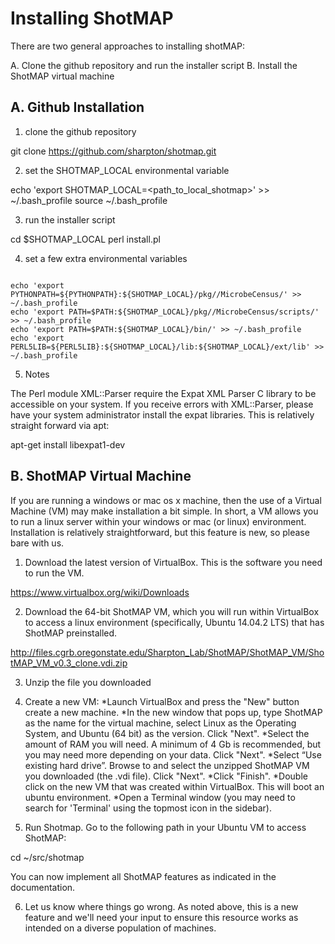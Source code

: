 Installing ShotMAP
==================

There are two general approaches to installing shotMAP:

A. Clone the github repository and run the installer script
B. Install the ShotMAP virtual machine

A. Github Installation
----------------------

1) clone the github repository

git clone https://github.com/sharpton/shotmap.git

2) set the SHOTMAP_LOCAL environmental variable

echo 'export SHOTMAP_LOCAL=<path_to_local_shotmap>' >> ~/.bash_profile
source ~/.bash_profile

3) run the installer script

cd $SHOTMAP_LOCAL
perl install.pl

4) set a few extra environmental variables
<pre><code>
echo 'export PYTHONPATH=${PYTHONPATH}:${SHOTMAP_LOCAL}/pkg//MicrobeCensus/' >> ~/.bash_profile
echo 'export PATH=$PATH:${SHOTMAP_LOCAL}/pkg//MicrobeCensus/scripts/' >> ~/.bash_profile
echo 'export PATH=$PATH:${SHOTMAP_LOCAL}/bin/' >> ~/.bash_profile
echo 'export PERL5LIB=${PERL5LIB}:${SHOTMAP_LOCAL}/lib:${SHOTMAP_LOCAL}/ext/lib' >> ~/.bash_profile
</code></pre>

5) Notes

The Perl module XML::Parser require the Expat XML Parser C library to be accessible on your system. 
If you receive errors with XML::Parser, please have your system administrator install the expat
libraries. This is relatively straight forward via apt:

apt-get install libexpat1-dev

B. ShotMAP Virtual Machine
--------------------------

If you are running a windows or mac os x machine, then the use of a Virtual Machine (VM) 
may make installation a bit simple. In short, a VM allows you to run a linux server within
your windows or mac (or linux) environment. Installation is relatively straightforward, but 
this feature is new, so please bare with us.

1) Download the latest version of VirtualBox. This is the software you need to run the VM.

https://www.virtualbox.org/wiki/Downloads

2) Download the 64-bit ShotMAP VM, which you will run within VirtualBox to access a linux
environment (specifically, Ubuntu 14.04.2 LTS) that has ShotMAP preinstalled. 

http://files.cgrb.oregonstate.edu/Sharpton_Lab/ShotMAP/ShotMAP_VM/ShotMAP_VM_v0.3_clone.vdi.zip	

3) Unzip the file you downloaded

4) Create a new VM:
*Launch VirtualBox and press the "New" button create a new machine.
*In the new window that pops up, type ShotMAP as the name for the virtual machine, select Linux as the Operating System, and Ubuntu (64 bit) as the version. Click "Next".
*Select the amount of RAM you will need. A minimum of 4 Gb is recommended, but you may need more depending on your data. Click "Next".
*Select “Use existing hard drive”. Browse to and select the unzipped ShotMAP VM you downloaded (the .vdi file). Click "Next".
*Click "Finish".
*Double click on the new VM that was created within VirtualBox. This will boot an ubuntu environment.
*Open a Terminal window (you may need to search for 'Terminal' using the topmost icon in the sidebar).

5) Run Shotmap. Go to the following path in your Ubuntu VM to access ShotMAP:

cd ~/src/shotmap

You can now implement all ShotMAP features as indicated in the documentation.

6) Let us know where things go wrong. As noted above, this is a new feature and we'll need your input to ensure this resource works as intended on a diverse population of machines.

